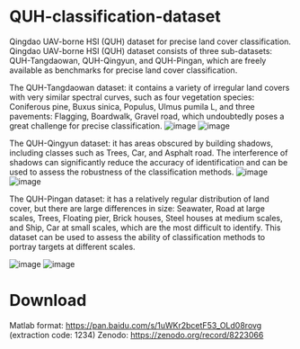 # QUH-classification-dataset
Qingdao UAV-borne HSI (QUH) dataset for precise land cover classification.
Qingdao UAV-borne HSI (QUH) dataset consists of three sub-datasets: QUH-Tangdaowan, QUH-Qingyun, and QUH-Pingan, which are freely available as benchmarks for precise land cover classification.

The QUH-Tangdaowan dataset: it contains a variety of irregular land covers with very similar spectral curves, such as four vegetation species: Coniferous pine, Buxus sinica, Populus, Ulmus pumila L, and three pavements: Flagging, Boardwalk, Gravel road, which undoubtedly poses a great challenge for precise classification. 
![image](https://github.com/RsAI-lab/QUH-classification-dataset/assets/113403685/8d210bf6-23dc-4c3a-9a4c-adbabc87ea1f)
![image](https://github.com/RsAI-lab/QUH-classification-dataset/assets/113403685/1b58320c-dadf-410d-bad4-dd365d72db93)

The QUH-Qingyun dataset: it has areas obscured by building shadows, including classes such as Trees, Car, and Asphalt road. The interference of shadows can significantly reduce the accuracy of identification and can be used to assess the robustness of the classification methods.
![image](https://github.com/RsAI-lab/QUH-classification-dataset/assets/113403685/f9010516-e18b-4ec2-b621-cd09dc918b3d)
![image](https://github.com/RsAI-lab/QUH-classification-dataset/assets/113403685/34707467-2a25-4760-a31d-3c73bfa77b6e)

The QUH-Pingan dataset: it has a relatively regular distribution of land cover, but there are large differences in size: Seawater, Road at large scales, Trees, Floating pier, Brick houses, Steel houses at medium scales, and Ship, Car at small scales, which are the most difficult to identify. This dataset can be used to assess the ability of classification methods to portray targets at different scales.

![image](https://github.com/RsAI-lab/QUH-classification-dataset/assets/113403685/18cae831-b639-4785-bcab-818f19083d6d)
![image](https://github.com/RsAI-lab/QUH-classification-dataset/assets/113403685/10918670-60ae-47eb-a0aa-7cfe19c3167b)

# Download
Matlab format: https://pan.baidu.com/s/1uWKr2bcetF53_OLd08rovg (extraction code: 1234)
Zenodo: https://zenodo.org/record/8223066
